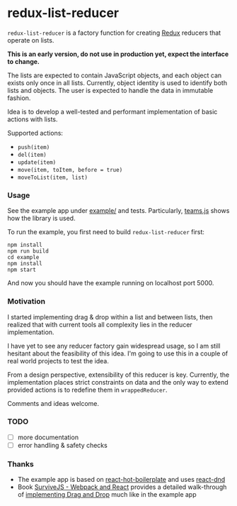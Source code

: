 # redux-list-reducer

`redux-list-reducer` is a factory function for creating
[Redux](http://rackt.github.io/redux) reducers that
operate on lists.

**This is an early version, do not use in production yet,
expect the interface to change.**

The lists are expected to contain JavaScript objects, and each object
can exists only once in all lists. Currently, object identity is used
to identify both lists and objects. The user is expected to handle the
data in immutable fashion.

Idea is to develop a well-tested and performant implementation of basic
actions with lists.

Supported actions:

* `push(item)`
* `del(item)`
* `update(item)`
* `move(item, toItem, before = true)`
* `moveToList(item, list)`

### Usage

See the example app under [example/](https://github.com/mattikl/redux-list-reducer/tree/master/example) and tests. Particularly, [teams.js](https://github.com/mattikl/redux-list-reducer/blob/master/example/src/reducers/teams.js) shows how the library is used.

To run the example, you first need to build `redux-list-reducer` first:

```
npm install
npm run build
cd example
npm install
npm start
```

And now you should have the example running on localhost port 5000.

### Motivation

I started implementing drag & drop within a list and between lists, then realized
that with current tools all complexity lies in the reducer implementation.

I have yet to see any reducer factory gain widespread usage, so I am still
hesitant about the feasibility of this idea. I'm going to use this in a couple
of real world projects to test the idea.

From a design perspective, extensibility of this reducer is key. Currently,
the implementation places strict constraints on data and the only way to
extend provided actions is to redefine them in `wrappedReducer`.

Comments and ideas welcome.

### TODO

* [ ] more documentation
* [ ] error handling & safety checks

### Thanks

* The example app is based on [react-hot-boilerplate](react-hot-boilerplate)
  and uses [react-dnd](http://gaearon.github.io/react-dnd/)
* Book [SurviveJS - Webpack and React](http://survivejs.com/) provides a
  detailed walk-through of [implementing Drag and Drop](http://survivejs.com/webpack_react/implementing_dnd/) much like in the example app
